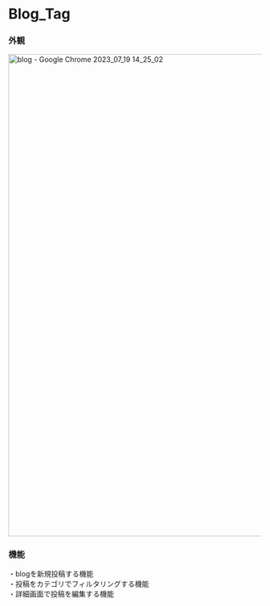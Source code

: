 # Blog_Tag

### 外観

<img width="960" alt="blog - Google Chrome 2023_07_19 14_25_02" src="https://github.com/nblpsy/Blog_Tag/assets/106742065/5c220dd6-7f8f-4b48-86db-45eeef7c5504">


### 機能

・blogを新規投稿する機能  
・投稿をカテゴリでフィルタリングする機能  
・詳細画面で投稿を編集する機能
